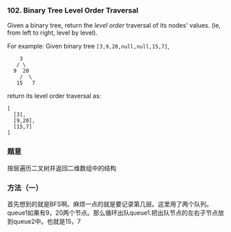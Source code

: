 ### 102\. Binary Tree Level Order Traversal

Given a binary tree, return the *level order* traversal of its nodes' values. (ie, from left to right, level by level).

For example:
Given binary tree `[3,9,20,null,null,15,7]`,

        3
       / \
      9  20
        /  \
       15   7

return its level order traversal as:

    [
      [3],
      [9,20],
      [15,7]
    ]

### 题意
按层遍历二叉树并返回二维数组中的结构

### 方法（一）
首先想到的就是BFS啊。麻烦一点的就是要记录第几层。这里用了两个队列。queue1如果有9，20两个节点。那么循环出队queue1.把出队节点的左右子节点放到queue2中。也就是15，7